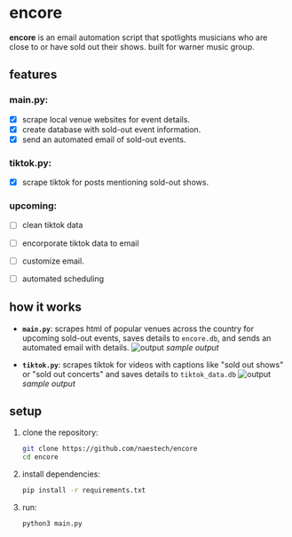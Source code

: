 # encore

**encore** is an email automation script that spotlights musicians who are close to or have sold out their shows. built for warner music group.

## features
### main.py:
- [x] scrape local venue websites for event details.
- [x] create database with sold-out event information.
- [x] send an automated email of sold-out events.
      
### tiktok.py:
- [x] scrape tiktok for posts mentioning sold-out shows.

### upcoming:
- [ ] clean tiktok data
- [ ] encorporate tiktok data to email
- [ ] customize email.
- [ ] automated scheduling


## how it works
- **`main.py`**: scrapes html of popular venues across the country for upcoming sold-out events, saves details to `encore.db`, and sends an automated email with details.
  ![output](https://github.com/user-attachments/assets/70446f8f-5887-4dee-ac02-9a69c75e0a5c)
  *sample output*

- **`tiktok.py`**: scrapes tiktok for videos with captions like "sold out shows" or "sold out concerts" and saves details to `tiktok_data.db` 
  ![output](https://github.com/user-attachments/assets/71cf2049-030b-47be-b4bc-c76a08bfe0a9)
  *sample output*

## setup
1. clone the repository:
    ```bash
    git clone https://github.com/naestech/encore
    cd encore
    ```
2. install dependencies:
    ```bash
    pip install -r requirements.txt
    ```
3. run:
   ```bash
   python3 main.py
   ```

